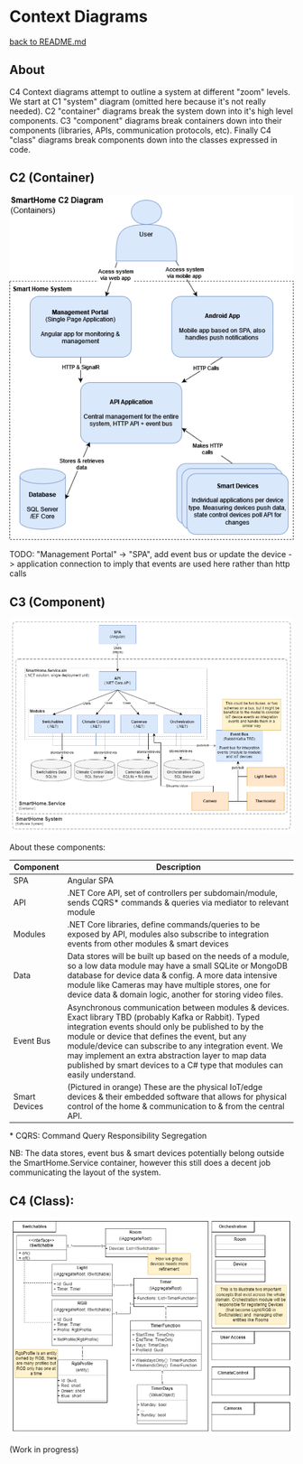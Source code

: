 # Context Diagrams

[back to README.md](../README.md)

## About

C4 Context diagrams attempt to outline a system at different "zoom" levels. We start at C1 "system" diagram (omitted here because it's not really needed). C2 "container" diagrams break the system down into it's high level components. C3 "component" diagrams break containers down into their components (libraries, APIs, communication protocols, etc). Finally C4 "class" diagrams break components down into the classes expressed in code.

## C2 (Container)

![C2 Diagram](./Diagrams/SmartHomeC2.drawio.png)

TODO: "Management Portal" -> "SPA", add event bus or update the device -> application connection to imply that events are used here rather than http calls

## C3 (Component)

![C3 Diagram](./Diagrams/SmartHomeC3.drawio.png)

About these components:

| Component     | Description                                                                                                                                                                                                                                                                                                                                                                                                |
| ------------- | ---------------------------------------------------------------------------------------------------------------------------------------------------------------------------------------------------------------------------------------------------------------------------------------------------------------------------------------------------------------------------------------------------------- |
| SPA           | Angular SPA                                                                                                                                                                                                                                                                                                                                                                                                |
| API           | .NET Core API, set of controllers per subdomain/module, sends CQRS\* commands & queries via mediator to relevant module                                                                                                                                                                                                                                                                                    |
| Modules       | .NET Core libraries, define commands/queries to be exposed by API, modules also subscribe to integration events from other modules & smart devices                                                                                                                                                                                                                                                         |
| Data          | Data stores will be built up based on the needs of a module, so a low data module may have a small SQLite or MongoDB database for device data & config. A more data intensive module like Cameras may have multiple stores, one for device data & domain logic, another for storing video files.                                                                                                           |
| Event Bus     | Asynchronous communication between modules & devices. Exact library TBD (probably Kafka or Rabbit). Typed integration events should only be published to by the module or device that defines the event, but any module/device can subscribe to any integration event. We may implement an extra abstraction layer to map data published by smart devices to a C# type that modules can easily understand. |
| Smart Devices | (Pictured in orange) These are the physical IoT/edge devices & their embedded software that allows for physical control of the home & communication to & from the central API.                                                                                                                                                                                                                             |

\* CQRS: Command Query Responsibility Segregation

NB: The data stores, event bus & smart devices potentially belong outside the SmartHome.Service container, however this still does a decent job communicating the layout of the system.

## C4 (Class):

![C4 Diagram](./Diagrams/SmartHomeC4.png)

(Work in progress)
